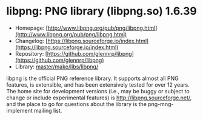 # libpng: PNG library (libpng.so) 1.6.39
 - Homepage: [http://www.libpng.org/pub/png/libpng.html](http://www.libpng.org/pub/png/libpng.html)
 - Changelog: [https://libpng.sourceforge.io/index.html](https://libpng.sourceforge.io/index.html)
 - Repository: [https://github.com/glennrp/libpng](https://github.com/glennrp/libpng)
 - Library: [master/make/libs/libpng/](https://github.com/Freetz-NG/freetz-ng/tree/master/make/libs/libpng/)

libpng is the official PNG reference library. It supports almost all PNG features, is extensible, and has been extensively tested for over 12 years. The home site for development versions (i.e., may be buggy or subject to change or include experimental features) is http://libpng.sourceforge.net/, and the place to go for questions about the library is the png-mng-implement mailing list.
